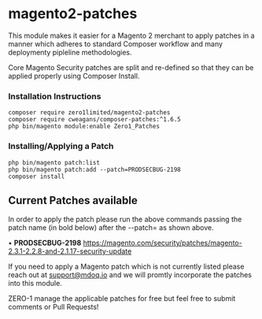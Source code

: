 # magento2-patches

This module makes it easier for a Magento 2 merchant to apply patches in a manner which adheres to standard Composer workflow and many deploymenty pipleline methodologies.

Core Magento Security patches are split and re-defined so that they can be applied properly using Composer Install.

### Installation Instructions
```
composer require zero1limited/magento2-patches
composer require cweagans/composer-patches:^1.6.5
php bin/magento module:enable Zero1_Patches
```

### Installing/Applying a Patch
```
php bin/magento patch:list
php bin/magento patch:add --patch=PRODSECBUG-2198
composer install
```

## Current Patches available
In order to apply the patch please run the above commands passing the patch name (in bold below) after the --patch= as shown above.

• **PRODSECBUG-2198** https://magento.com/security/patches/magento-2.3.1-2.2.8-and-2.1.17-security-update


If you need to apply a Magento patch which is not currently listed please reach out at support@mdoq.io and we will promtly incorporate the patches into this module.





















ZERO-1 manage the applicable patches for free but feel free to submit comments or Pull Requests!
